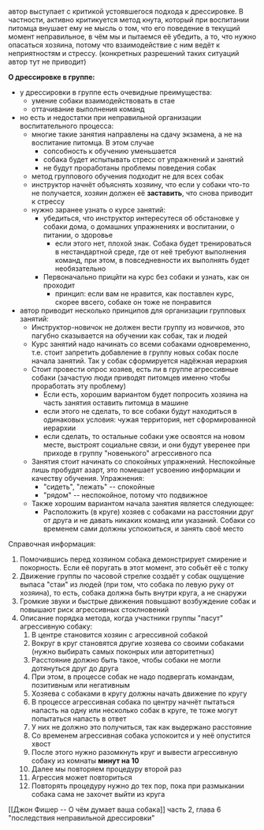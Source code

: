 автор выступает с критикой устоявшегося подхода к дрессировке.
В частности, активно критикуется метод кнута, который при воспитании питомца внушает ему не мысль о том, что его поведение в текущий момент неправильное, в чём мы и пытаемся её убедить, а то, что нужно опасаться хозяина, потому что взаимодействие с ним ведёт к неприятностям и стрессу. (конкретных разрешений таких ситуаций автор тут не приводит)

**О дрессировке в группе:**
* у дрессировки в группе есть очевидные преимущества:
	* умение собаки взаимодействовать в стае
	* оттачивание выполнения команд
* но есть и недостатки при неправильной организации воспитательного процесса:
	* многие такие занятия направлены на сдачу экзамена, а не на воспитание питомца. В этом случае
		* сопсобность к обучению уменьшается
		* собака будет испытывать стресс от упражнений и занятий
		* не будут проработаны проблемы поведения собак
	* метод группового обучения подходит не для всех собак
	* инструктор начнёт объяснять хозяину, что если у собаки что-то не получается, хозяин должен её **заставить**, что снова приводит к стрессу
	* нужно заранее узнать о курсе занятий:
		* убедиться, что инструктор интересутеся об обстановке у собаки дома, о домашних упражнениях и воспитании, о питании, о здоровье
			* если этого нет, плохой знак. Собака будет тренироваться в нестандартной среде, где от неё требуют выполнения команд, при этом, в повседневности их выполнять будет необязательно
		* Первоначально прицйти на курс без собаки и узнать, как он проходит
			* принцип: если вам не нравится, как поставлен курс, скорее ввсего, собаке он тоже не понравится
* автор приводит несколько принципов для организации групповых занятий:
	* Инструктор-новичок не должен вести группу из новичков, это пагубно сказывается на обучении как собак, так и людей
	* Курс занятий надо начинать со всеми собаками одновременно, т.е. стоит запретить добавление в группу новых собак после начала занятий. Так у собак сформируется надёжная иерархия
	* Стоит провести опрос хозяев, есть ли в группе агрессивные собаки (зачастую люди приводят питомцев именно чтобы проработать эту проблему)
		* Если есть, хорошим вариантом будет попросить хозяина на часть занятия оставить питомца в машине
		* если этого не сделать, то все собаки будут находиться в одинаковых условия: чужая территория, нет сформированной иерархии
		* если сделать, то остальные собаки уже освоятся на новом месте, выстроят социальне связи, и они будут уверенее при приходе в группу "новенького" агрессивного пса
	* Занятия стоит начинать со спокойных упражнений. Неспокойные лишь пробудят азарт, это помешает усвоению информации и качеству обучения. Упражнения:
		* "сидеть", "лежать" -- спокойные
		* "рядом" -- неспокойное, потому что подвижное
	* Также хорошим вариантом начала занятия является следующее:
		* Расположить (в круге) хозяев с собаками на расстоянии друг от друга и не давать никаких команд или указаний. Собаки со временем сами должны успокоиться, и занять своё место


Справочная информация:
1. Помочившись перед хозяином собака демонстрирует смирение и покорность. Если её поругать в этот момент, это собьёт её с толку
2. Движение группы по часовой стрелке создаёт у собак ощущение выпаса "стаи" из людей (при том, что собака по левую руку от хозяина), то есть, собака должна быть внутри круга, а не снаружи
3. Громкие звуки и быстрые движения повышают возбуждение собак и повышают риск агрессивных стоклновений
4. Описание порядка метода, когда участники группы "пасут" агрессивную собаку:
	1. В центре становится хозяин с агрессивной собакой
	2. Вокруг в круг становятся другие хозяева со своими собаками (нужно выбирать самых поконрых или авторитетных)
	3. Расстояние должно быть такое, чтобы собаки не могли дотянуться друг до друга
	4. При этом, в процессе собак не надо подвергать командам, позитивным или негативным
	5. Хозяева с собаками в кругу должны начать движение по кругу
	6. В процессе агрессивная собака по центру начнёт пытаться напасть на одну или несколько собак в круге, те тоже могут попытаться напасть в ответ
	7. У них не должно это получиться, так как выдержано расстояние
	8. Со временем агрессивная собака успокоится и у неё опустится хвост
	9. После этого нужно разомкнуть круг и вывести агрессивную собаку из комнаты **минут на 10** 
	10. Далее мы повторяем процедуру второй раз
	11. Агрессия может повториться
	12. Повторять процедуру нужно до тех пор, пока при размыкании собака сама не захочет выйти из круга

[[Джон Фишер -- О чём думает ваша собака]] часть 2, глава 6 "последствия неправильной дрессировки"